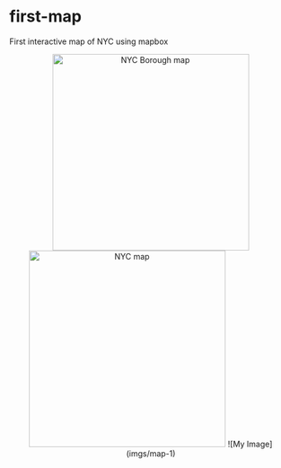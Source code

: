 # first-map
 First interactive map of NYC using mapbox
 <p align="center">
  <img src="imgs/map-1" width="350" title="NYC Borough map">
  <img src="imgs/map-2" width="350" alt="NYC map">
 ![My Image](imgs/map-1)

</p>
